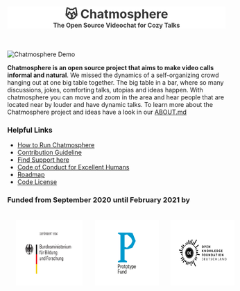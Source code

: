 <div align="center" style="border:0 solid #efefef; background-color: #fff; padding:0; margin:0 0 50px 0; color:#333;">
<h1 style="border-bottom:none; margin-bottom:0;">😽 Chatmosphere</h1>
<b>The Open Source Videochat for Cozy Talks</b>
</div>


![Chatmosphere Demo](docs/chatmosphere.gif)

**Chatmosphere is an open source project that aims to make video calls informal and natural**. We missed the dynamics of a self-organizing crowd hanging out at one big table together. The big table in a bar, where so many discussions, jokes, comforting talks, utopias and ideas happen. With chatmosphere you can move and zoom in the area and hear people that are located near by louder and have dynamic talks. To learn more about the Chatmosphere project and ideas have a look in our [ABOUT.md](docs/ABOUT.md)


### Helpful Links
* [How to Run Chatmosphere](docs/INSTALL.md)
* [Contribution Guideline](docs/CONTRIBUTION.md)
* [Find Support here](https://github.com/Chatmosphere/chatmosphere-app/discussions)
* [Code of Conduct for Excellent Humans](docs/CODE_OF_CONDUCT.md)
* [Roadmap](https://www.notion.so/universalinteraction/Chatmosphere-Features-7f32c0b314944c3db99838634f9b3d42)
* [Code License](LICENSE.md)

<!-- 
You can learn more about the awesome Create React App Starter Kit in the [Create React App documentation](https://facebook.github.io/create-react-app/docs/getting-started).  
To learn more about React, check out the [React documentation](https://reactjs.org/).  
-->
<!-- TODO: write [Shoutout and Fame] -->

### Funded from September 2020 until February 2021 by

<p style="display: flex; flex-direction: row; justify-content: flex-start; align-items: center;">
<a href="https://www.bmbf.de/en/" rel="nofollow"><img src="docs/BMBF-Logo.svg" alt="Logo of the German Ministry for Education and Research" style="max-width:100%; padding:20px;" height="150px"></a>&nbsp; &nbsp; &nbsp; &nbsp; &nbsp; &nbsp; <a href="https://prototypefund.de/en/" rel="nofollow"><img src="docs/PF-Logo.svg" alt="Logo of the Prototype Fund" style="max-width:100%; padding:20px;" height="150px"></a>&nbsp; &nbsp; &nbsp; &nbsp; &nbsp; &nbsp; <a href="https://okfn.de/en/" rel="nofollow"><img src="docs/OKFD-Logo.svg" alt="Logo of the Open Knowledge Foundation Germany" style="max-width:100%; padding:20px;" height="150px"></a>
</p>
